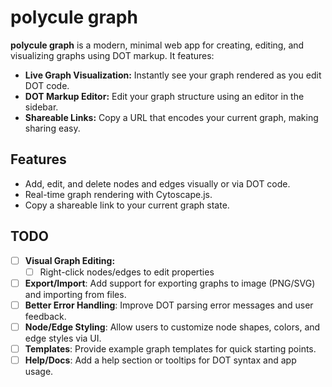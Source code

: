 # polycule graph

**polycule graph** is a modern, minimal web app for creating, editing, and visualizing graphs using DOT markup. It features:

- **Live Graph Visualization:** Instantly see your graph rendered as you edit DOT code.
- **DOT Markup Editor:** Edit your graph structure using an editor in the sidebar.
- **Shareable Links:** Copy a URL that encodes your current graph, making sharing easy.

## Features

- Add, edit, and delete nodes and edges visually or via DOT code.
- Real-time graph rendering with Cytoscape.js.
- Copy a shareable link to your current graph state.

## TODO

- [ ] **Visual Graph Editing:**
  - [ ] Right-click nodes/edges to edit properties
- [ ] **Export/Import**: Add support for exporting graphs to image (PNG/SVG) and importing from files.
- [ ] **Better Error Handling**: Improve DOT parsing error messages and user feedback.
- [ ] **Node/Edge Styling**: Allow users to customize node shapes, colors, and edge styles via UI.
- [ ] **Templates**: Provide example graph templates for quick starting points.
- [ ] **Help/Docs**: Add a help section or tooltips for DOT syntax and app usage.
